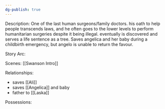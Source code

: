 ```yaml
---
dg-publish: true
---
```

Description:
One of the last human surgeons/family doctors. his oath to help people transcends laws, and he often goes to the lower levels to perform humanitarian surgeries despite it being illegal. eventually is discovered and serves a life sentence as a tree. Saves angelica and her baby during a childbirth emergency, but angelo is unable to return the favour.

Story Arc:

Scenes:
[[Swanson Intro]]

Relationships:
- saves [[Ali]]
- saves [[Angelica]] and baby
- father to [[Laska]]

Possessions: